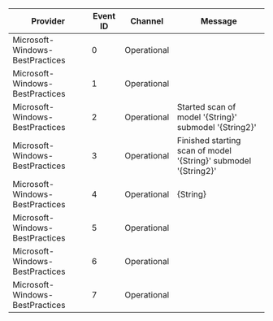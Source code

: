 Provider                         |  Event ID  |  Channel      |  Message
---------------------------------|------------|---------------|-----------------------------------------------------------------
Microsoft-Windows-BestPractices  |  0         |  Operational  |
Microsoft-Windows-BestPractices  |  1         |  Operational  |
Microsoft-Windows-BestPractices  |  2         |  Operational  |  Started scan of model '{String}' submodel '{String2}'
Microsoft-Windows-BestPractices  |  3         |  Operational  |  Finished starting scan of model '{String}' submodel '{String2}'
Microsoft-Windows-BestPractices  |  4         |  Operational  |  {String}
Microsoft-Windows-BestPractices  |  5         |  Operational  |
Microsoft-Windows-BestPractices  |  6         |  Operational  |
Microsoft-Windows-BestPractices  |  7         |  Operational  |